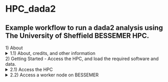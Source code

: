 # HPC_dada2
## Example workflow to run a dada2 analysis using The University of Sheffield BESSEMER HPC.

<summary>1) About</summary>
  <details>
  <summary>1.1) About, credits, and other information</summary>

  This HPC tutorial is based largely upon the dada2 (v.1.8) tutorial published by
  Benjamin Callahan on the dada2 GitHub page
  (https://benjjneb.github.io/dada2/tutorial_1_8.html).

  The core of the data processing is identical to that in the above, with modifications
  to allow it to be easily run on a remote HPC system.

  Whilst it has been written for use with The University of Sheffield's
  [BESSEMER](https://docs.hpc.shef.ac.uk/en/latest/bessemer/index.html) system,
  the below should be applicable to any GNU/Linux based HPC system, with
  appropriate modification (your mileage may vary).

  Code which the user (that's you) must run is highlighted in a code block like this:
  ```
  I am code - you must run me
  ```

  Filepaths are highlighted within normal text like this:

  `/home/user/a_file_path`

  Contact: Graeme Fox //  g.fox@sheffield.ac.uk // graeme.fox87@gmail.com // [@graefox](https://twitter.com/graefox)
  </details>

<summary>2) Getting Started - Access the HPC, and load the required software and data.</summary>
  <details><summary>2.1) Access the HPC</summary><blockquote>
  To access the BESSEMER high-performance computer (HPC) you must be connected
  to the university network - this can be achieved remotely by using the
  virtual private network (VPN) service.

  [Please see the university IT pages for details on how to connect to the VPN.](https://students.sheffield.ac.uk/it-services/vpn)

  Once connected to the VPN you also need to connect to the HPC using a secure shell (SSH)
  connection. This can be achieved using the command line (advanced) or software
  such as [MobaXterm](https://mobaxterm.mobatek.net/).

  [See the university pages for guidance on how to connect to the VPN](https://docs.hpc.shef.ac.uk/en/latest/hpc/index.html).
  </details></blockquote>

  <details><summary>2.2) Access a worker node on BESSEMER</summary><blockquote>
  Once you have successfully logged into BESSEMER, you need to access a worker node:

  ```
  srun --pty bash -l
  ```
  You should see that the command prompt has changed from

  ```
  [<user>@bessemer-login2 ~]$
  ```
  to
  ```
  [<user>@bessemer-node001 ~]$
  ```
  ...where \<user\> is your The University of Sheffield (TUoS) IT username.
  Wherever \<user\> appears in this document, substitute it with your University of Sheffield (TUoS) IT username.

  </details></blockquote>
